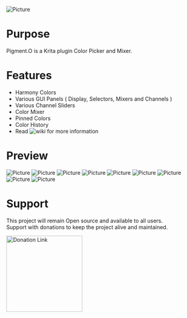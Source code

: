 ![Picture](https://raw.githubusercontent.com/EyeOdin/Pigment.O/master/pigment_o/LOGO/pigment_o_logo_S.png)

# Purpose

Pigment.O is a Krita plugin Color Picker and Mixer.

# Features

* Harmony Colors
* Various GUI Panels ( Display, Selectors, Mixers and Channels )
* Various Channel Sliders
* Color Mixer
* Pinned Colors
* Color History
* Read ![wiki](https://github.com/EyeOdin/Pigment.O/wiki) for more information

# Preview

![Picture](https://raw.githubusercontent.com/EyeOdin/Pigment.O/master/pigment_o/PREVIEWS/po_panel_fill.png)
![Picture](https://raw.githubusercontent.com/EyeOdin/Pigment.O/master/pigment_o/PREVIEWS/po_panel_square_hsv.png)
![Picture](https://raw.githubusercontent.com/EyeOdin/Pigment.O/master/pigment_o/PREVIEWS/po_panel_hue_triangle.png)
![Picture](https://raw.githubusercontent.com/EyeOdin/Pigment.O/master/pigment_o/PREVIEWS/po_panel_gamut_hsv.png)
![Picture](https://raw.githubusercontent.com/EyeOdin/Pigment.O/master/pigment_o/PREVIEWS/po_panel_hexagon.png)
![Picture](https://raw.githubusercontent.com/EyeOdin/Pigment.O/master/pigment_o/PREVIEWS/po_panel_luma.png)
![Picture](https://raw.githubusercontent.com/EyeOdin/Pigment.O/master/pigment_o/PREVIEWS/po_panel_dot_none.png)
![Picture](https://raw.githubusercontent.com/EyeOdin/Pigment.O/master/pigment_o/PREVIEWS/po_panel_mask_none.png)
![Picture](https://raw.githubusercontent.com/EyeOdin/Pigment.O/master/pigment_o/PREVIEWS/po_panel_sample_none.png)

# Support

This project will remain Open source and available to all users.\
Support with donations to keep the project alive and maintained.

<a href="https://www.paypal.com/donate/?hosted_button_id=9FARNUYBC9R3J">
  <img src="https://pics.paypal.com/00/s/NjA2OWU0ZmEtNjQ4MC00MWZhLTk5YzctM2VhZDA1MzgyMDQ0/file.PNG" width="200" alt="Donation Link">
</a>
